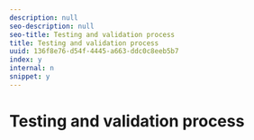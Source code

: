 ```yaml
---
description: null
seo-description: null
seo-title: Testing and validation process
title: Testing and validation process
uuid: 136f8e76-d54f-4445-a663-ddc0c8eeb5b7
index: y
internal: n
snippet: y
---
```


# Testing and validation process

